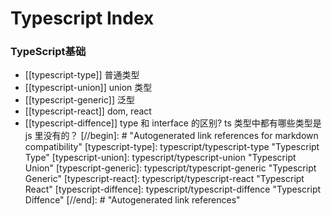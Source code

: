 # Typescript Index

### TypeScript基础

- [[typescript-type]] 普通类型
- [[typescript-union]] union 类型
- [[typescript-generic]] 泛型
- [[typescript-react]] dom, react
- [[typescript-diffence]] type 和 interface 的区别? ts 类型中都有哪些类型是 js 里没有的？
[//begin]: # "Autogenerated link references for markdown compatibility"
[typescript-type]: typescript/typescript-type "Typescript Type"
[typescript-union]: typescript/typescript-union "Typescript Union"
[typescript-generic]: typescript/typescript-generic "Typescript Generic"
[typescript-react]: typescript/typescript-react "Typescript React"
[typescript-diffence]: typescript/typescript-diffence "Typescript Diffence"
[//end]: # "Autogenerated link references"